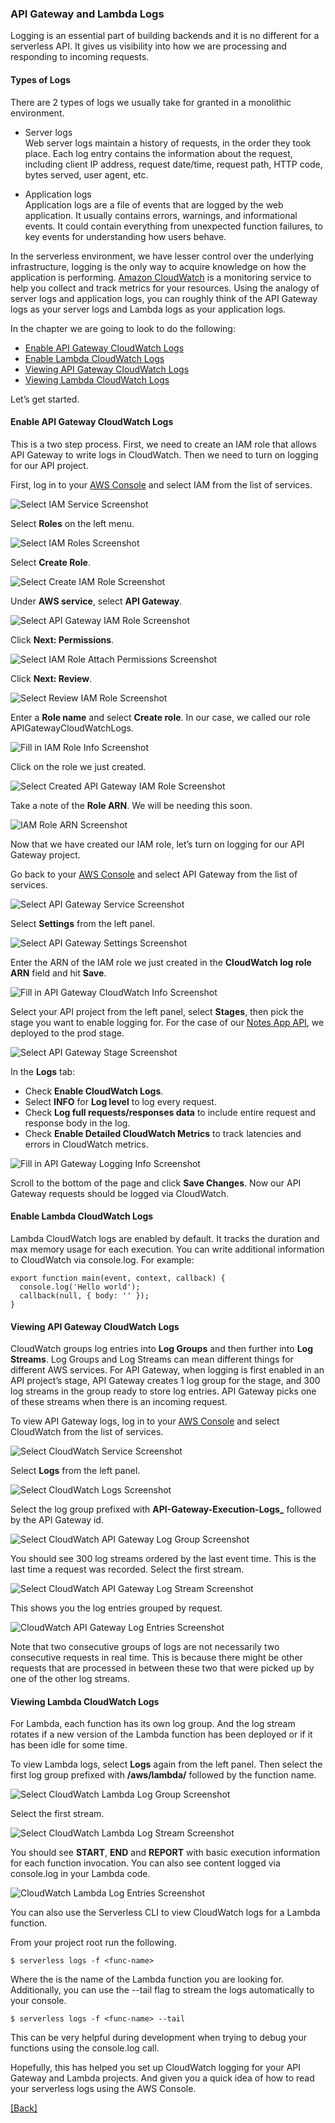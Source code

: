 ### **API Gateway and Lambda Logs**
Logging is an essential part of building backends and it is no different for a serverless API. It gives us visibility into how we are processing and responding to incoming requests.

#### Types of Logs
There are 2 types of logs we usually take for granted in a monolithic environment.

* Server logs  
  Web server logs maintain a history of requests, in the order they took place. Each log entry contains the information about the request, including client IP address, request date/time, request path, HTTP code, bytes served, user agent, etc.

* Application logs  
  Application logs are a file of events that are logged by the web application. It usually contains errors, warnings, and informational events. It could contain everything from unexpected function failures, to key events for understanding how users behave.

In the serverless environment, we have lesser control over the underlying infrastructure, logging is the only way to acquire knowledge on how the application is performing. [Amazon CloudWatch](https://aws.amazon.com/cloudwatch/) is a monitoring service to help you collect and track metrics for your resources. Using the analogy of server logs and application logs, you can roughly think of the API Gateway logs as your server logs and Lambda logs as your application logs.

In the chapter we are going to look to do the following:

* [Enable API Gateway CloudWatch Logs](#enable-api-gateway-cloudwatch-logs)
* [Enable Lambda CloudWatch Logs](#enable-lambda-cloudwatch-logs)
* [Viewing API Gateway CloudWatch Logs](#viewing-api-gateway-cloudwatch-logs)
* [Viewing Lambda CloudWatch Logs](#viewing-lambda-cloudwatch-logs)

Let’s get started.

#### Enable API Gateway CloudWatch Logs <a name="enable-api-gateway-cloudwatch-logs"></a>
This is a two step process. First, we need to create an IAM role that allows API Gateway to write logs in CloudWatch. Then we need to turn on logging for our API project.

First, log in to your [AWS Console](https://console.aws.amazon.com/) and select IAM from the list of services.

![Select IAM Service Screenshot](https://d33wubrfki0l68.cloudfront.net/07bc0503a7d837f6f3c284b498d225b58dac783f/aa9a2/assets/logging/select-iam-service.png)

Select **Roles** on the left menu.

![Select IAM Roles Screenshot](https://d33wubrfki0l68.cloudfront.net/fbc6e501d1350a7177a00cf593d0749d14c6e326/b3770/assets/logging/select-iam-roles.png)

Select **Create Role**.

![Select Create IAM Role Screenshot](https://d33wubrfki0l68.cloudfront.net/8857bba78f8b2c909a80d8989788fc254d433c3f/267bd/assets/logging/select-create-iam-role.png)

Under **AWS service**, select **API Gateway**.

![Select API Gateway IAM Role Screenshot](https://d33wubrfki0l68.cloudfront.net/6f777a1046a80b7b200b64b1e971330191e7f3fe/49e68/assets/logging/select-api-gateway-iam-role.png)

Click **Next: Permissions**.

![Select IAM Role Attach Permissions Screenshot](https://d33wubrfki0l68.cloudfront.net/f29c9b06f7b09832dd25f788fac7cebcfc94a866/164f3/assets/logging/select-iam-role-attach-permissions.png)

Click **Next: Review**.

![Select Review IAM Role Screenshot](https://d33wubrfki0l68.cloudfront.net/ebbba71519556778ac91a19fcc0c40421084c7d8/a8471/assets/logging/select-review-iam-role.png)

Enter a **Role name** and select **Create role**. In our case, we called our role APIGatewayCloudWatchLogs.

![Fill in IAM Role Info Screenshot](https://d33wubrfki0l68.cloudfront.net/d7cee9dcd3dc60673426940c059c9f1fe1ff6698/a7390/assets/logging/fill-in-iam-role-info.png)

Click on the role we just created.

![Select Created API Gateway IAM Role Screenshot](https://d33wubrfki0l68.cloudfront.net/8c66c2eeacb2a0e946276671988746a0f1ad23e8/66076/assets/logging/select-created-api-gateway-iam-role.png)

Take a note of the **Role ARN**. We will be needing this soon.

![IAM Role ARN Screenshot](https://d33wubrfki0l68.cloudfront.net/f308acfc467e0e31b2543785e62ee37170289bb9/1d8c5/assets/logging/iam-role-arn.png)

Now that we have created our IAM role, let’s turn on logging for our API Gateway project.

Go back to your [AWS Console](https://console.aws.amazon.com/) and select API Gateway from the list of services.

![Select API Gateway Service Screenshot](https://d33wubrfki0l68.cloudfront.net/43d4ff3647df55040a6b5e34df09aa3bdd45a059/9bc20/assets/logging/select-api-gateway-service.png)

Select **Settings** from the left panel.

![Select API Gateway Settings Screenshot](https://d33wubrfki0l68.cloudfront.net/e6fc71499ce75b914437ee6cba01b236c32569c8/2bc8b/assets/logging/select-api-gateway-settings.png)

Enter the ARN of the IAM role we just created in the **CloudWatch log role ARN** field and hit **Save**.

![Fill in API Gateway CloudWatch Info Screenshot](https://d33wubrfki0l68.cloudfront.net/e6fc71499ce75b914437ee6cba01b236c32569c8/2bc8b/assets/logging/select-api-gateway-settings.png)

Select your API project from the left panel, select **Stages**, then pick the stage you want to enable logging for. For the case of our [Notes App API](https://github.com/AnomalyInnovations/serverless-stack-demo-api), we deployed to the prod stage.

![Select API Gateway Stage Screenshot](https://d33wubrfki0l68.cloudfront.net/53d1bb6c9e74b004b5649e277f6de98ce6359711/a5705/assets/logging/select-api-gateway-stage.png)

In the **Logs** tab:

* Check **Enable CloudWatch Logs**.
* Select **INFO** for **Log level** to log every request.
* Check **Log full requests/responses data** to include entire request and response body in the log.
* Check **Enable Detailed CloudWatch Metrics** to track latencies and errors in CloudWatch metrics.

![Fill in API Gateway Logging Info Screenshot](https://d33wubrfki0l68.cloudfront.net/dc97716952073a07ec44dcb9cd7f7745d50279f3/12709/assets/logging/fill-in-api-gateway-logging-info.png)

Scroll to the bottom of the page and click **Save Changes**. Now our API Gateway requests should be logged via CloudWatch.

#### Enable Lambda CloudWatch Logs <a name="enable-lambda-cloudwatch-logs"></a>
Lambda CloudWatch logs are enabled by default. It tracks the duration and max memory usage for each execution. You can write additional information to CloudWatch via console.log. For example:

```
export function main(event, context, callback) {
  console.log('Hello world');
  callback(null, { body: '' });
}
```

#### Viewing API Gateway CloudWatch Logs <a name="viewing-api-gateway-cloudwatch-logs"></a>
CloudWatch groups log entries into **Log Groups** and then further into **Log Streams**. Log Groups and Log Streams can mean different things for different AWS services. For API Gateway, when logging is first enabled in an API project’s stage, API Gateway creates 1 log group for the stage, and 300 log streams in the group ready to store log entries. API Gateway picks one of these streams when there is an incoming request.

To view API Gateway logs, log in to your [AWS Console](https://console.aws.amazon.com/) and select CloudWatch from the list of services.

![Select CloudWatch Service Screenshot](https://d33wubrfki0l68.cloudfront.net/eff00ffdc2b2680ebeeac8c09db64c1db8431d29/e69b0/assets/logging/select-cloudwatch-service.png)

Select **Logs** from the left panel.

![Select CloudWatch Logs Screenshot](https://d33wubrfki0l68.cloudfront.net/93be646196ce32a9e020f95e53a2a5d62c4a4df9/bfcbc/assets/logging/select-cloudwatch-logs.png)

Select the log group prefixed with **API-Gateway-Execution-Logs_** followed by the API Gateway id.

![Select CloudWatch API Gateway Log Group Screenshot](https://d33wubrfki0l68.cloudfront.net/8d0374141cef8e64b57ef4380a9bbc70c4bfcf35/1cc29/assets/logging/select-cloudwatch-api-gateway-log-group.png)

You should see 300 log streams ordered by the last event time. This is the last time a request was recorded. Select the first stream.

![Select CloudWatch API Gateway Log Stream Screenshot](https://d33wubrfki0l68.cloudfront.net/94795fb484a734fd43be762ce15ec2ad432dd55e/0f37a/assets/logging/select-cloudwatch-api-gateway-log-stream.png)

This shows you the log entries grouped by request.

![CloudWatch API Gateway Log Entries Screenshot](https://d33wubrfki0l68.cloudfront.net/22d1a2381b583cf7601b0f198394b2a3c359f7b1/f2bc0/assets/logging/cloudwatch-api-gateway-log-entries.png)

Note that two consecutive groups of logs are not necessarily two consecutive requests in real time. This is because there might be other requests that are processed in between these two that were picked up by one of the other log streams.

#### Viewing Lambda CloudWatch Logs <a name="viewing-lambda-cloudwatch-logs"></a>
For Lambda, each function has its own log group. And the log stream rotates if a new version of the Lambda function has been deployed or if it has been idle for some time.

To view Lambda logs, select **Logs** again from the left panel. Then select the first log group prefixed with **/aws/lambda/** followed by the function name.

![Select CloudWatch Lambda Log Group Screenshot](https://d33wubrfki0l68.cloudfront.net/0d92c08e7af5af00a0878761decd0d2dac110b20/42ec5/assets/logging/select-cloudwatch-lambda-log-group.png)

Select the first stream.

![Select CloudWatch Lambda Log Stream Screenshot](https://d33wubrfki0l68.cloudfront.net/552059b0a8dff49c0c43228bdee3c26f3494863c/737f4/assets/logging/select-cloudwatch-lambda-log-stream.png)

You should see **START**, **END** and **REPORT** with basic execution information for each function invocation. You can also see content logged via console.log in your Lambda code.

![CloudWatch Lambda Log Entries Screenshot](https://d33wubrfki0l68.cloudfront.net/f059bbc3bc549c2af8c8495910b5bab7f49890f3/7efd2/assets/logging/cloudwatch-lambda-log-entries.png)

You can also use the Serverless CLI to view CloudWatch logs for a Lambda function.

From your project root run the following.

```
$ serverless logs -f <func-name>
```

Where the <func-name> is the name of the Lambda function you are looking for. Additionally, you can use the --tail flag to stream the logs automatically to your console.

```
$ serverless logs -f <func-name> --tail
```

This can be very helpful during development when trying to debug your functions using the console.log call.

Hopefully, this has helped you set up CloudWatch logging for your API Gateway and Lambda projects. And given you a quick idea of how to read your serverless logs using the AWS Console.


[[Back]](https://github.com/eksant/serverless-react-aws)
